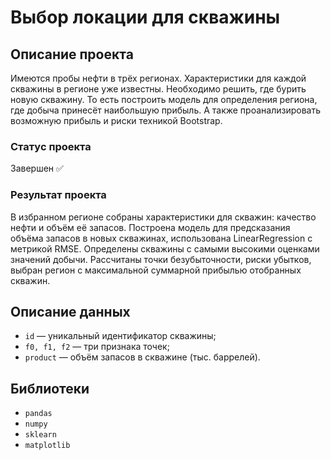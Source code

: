 # Выбор локации для скважины

## Описание проекта
Имеются пробы нефти в трёх регионах. Характеристики для каждой скважины в регионе уже известны. Необходимо решить, где бурить новую скважину. То есть построить модель для определения региона, где добыча принесёт наибольшую прибыль. А также проанализировать возможную прибыль и риски техникой Bootstrap.
### Статус проекта
Завершен ✅
### Результат проекта
В избранном регионе собраны характеристики для скважин: качество нефти и объём её запасов. Построена модель для предсказания объёма запасов в новых скважинах, использована LinearRegression с метрикой RMSE. Определены скважины с самыми высокими оценками значений добычи. Рассчитаны точки безубыточности, риски убытков, выбран регион с максимальной суммарной прибылью отобранных скважин.

## Описание данных
- ```id``` — уникальный идентификатор скважины;
- ```f0, f1, f2``` — три признака точек;
- ```product``` — объём запасов в скважине (тыс. баррелей).

## Библиотеки
- ```pandas```
- ```numpy```
- ```sklearn```
- ```matplotlib```